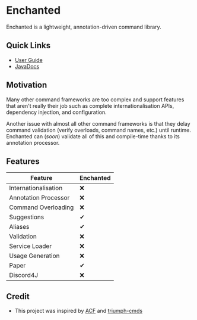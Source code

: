# Enchanted

Enchanted is a lightweight, annotation-driven command library.

## Quick Links

- [User Guide](https://dev.jailgens.net/docs/enchanted/getting-started)
- [JavaDocs](https://repo.jailgens.net/javadoc/snapshots/net/jailgens/enchanted-api/0.1.0-SNAPSHOT)

## Motivation

Many other command frameworks are too complex and support features that aren't really their job such
as complete internationalisation APIs, dependency injection, and configuration.

Another issue with almost all other command frameworks is that they delay command validation (verify
overloads, command names, etc.) until runtime. Enchanted can (*soon*) validate all of this and compile-time
thanks to its annotation processor.

## Features

| Feature              | Enchanted |
|----------------------|-----------|
| Internationalisation | ❌         |
| Annotation Processor | ❌         |
| Command Overloading  | ❌         |
| Suggestions          | ✔         |
| Aliases              | ✔         |
| Validation           | ❌         |
| Service Loader       | ❌         |
| Usage Generation     | ❌         |
| Paper                | ✔         |
| Discord4J            | ❌         |

## Credit

- This project was inspired by [ACF](https://github.com/aikar/commands) and
  [triumph-cmds](https://triumphteam.dev/library/triumph-cmds/introduction)
